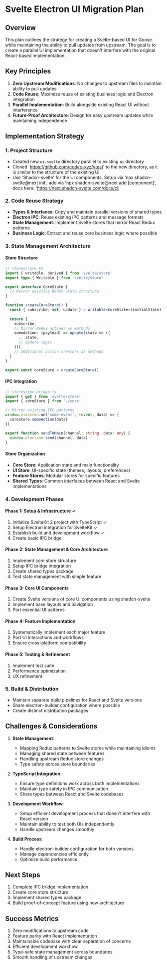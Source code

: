 # Svelte Electron UI Migration Plan

## Overview

This plan outlines the strategy for creating a Svelte-based UI for Goose while maintaining the ability to pull updates from upstream. The goal is to create a parallel UI implementation that doesn't interfere with the original React-based implementation.

## Key Principles

1. **Zero Upstream Modifications**: No changes to upstream files to maintain ability to pull updates
2. **Code Reuse**: Maximize reuse of existing business logic and Electron integration
3. **Parallel Implementation**: Build alongside existing React UI without interference
4. **Future-Proof Architecture**: Design for easy upstream updates while maintaining independence

## Implementation Strategy

### 1. Project Structure

- Created new `ui-svelte` directory parallel to existing `ui` directory
- Cloned 'https://github.com/codec-xyz/vtest' to the new directory, as it is similar to the structure of the existing UI
- Use 'Shadcn-svelte' for the UI components. Setup via 'npx shadcn-svelte@next init', add via 'npx shadcn-svelte@next add [component]', docs here: 'https://next.shadcn-svelte.com/docs/cli'

### 2. Code Reuse Strategy
- **Types & Interfaces**: Copy and maintain parallel versions of shared types
- **Electron IPC**: Reuse existing IPC patterns and message formats
- **State Management**: Implement Svelte stores that mirror React Redux patterns
- **Business Logic**: Extract and reuse core business logic where possible

### 3. State Management Architecture

#### Store Structure
```typescript
// stores/core.ts
import { writable, derived } from 'svelte/store'
import type { Writable } from 'svelte/store'

export interface CoreState {
  // Mirror existing Redux state structure
}

function createCoreStore() {
  const { subscribe, set, update } = writable<CoreState>(initialState)
  
  return {
    subscribe,
    // Mirror Redux actions as methods
    someAction: (payload) => update(state => ({
      ...state,
      // Update logic
    })),
    // Additional action creators as methods
  }
}

export const coreStore = createCoreStore()
```

#### IPC Integration
```typescript
// stores/ipc-bridge.ts
import { get } from 'svelte/store'
import { coreStore } from './core'

// Mirror existing IPC patterns
window.electron.on('some-event', (event, data) => {
  coreStore.someAction(data)
})

export function sendToMain(channel: string, data: any) {
  window.electron.send(channel, data)
}
```

#### Store Organization
- **Core Store**: Application state and main functionality
- **UI Store**: UI-specific state (themes, layouts, preferences)
- **Feature Stores**: Modular stores for specific features
- **Shared Types**: Common interfaces between React and Svelte implementations

### 4. Development Phases

#### Phase 1: Setup & Infrastructure ✓
1. Initialize SvelteKit 2 project with TypeScript ✓
2. Setup Electron integration for SvelteKit ✓
3. Establish build and development workflow ✓
4. Create basic IPC bridge

#### Phase 2: State Management & Core Architecture
1. Implement core store structure
2. Setup IPC bridge integration
3. Create shared types package
4. Test state management with simple feature

#### Phase 3: Core UI Components
1. Create Svelte versions of core UI components using shadcn-svelte
2. Implement base layouts and navigation
3. Port essential UI patterns

#### Phase 4: Feature Implementation
1. Systematically implement each major feature
2. Port UI interactions and workflows
3. Ensure cross-platform compatibility

#### Phase 5: Testing & Refinement
1. Implement test suite
2. Performance optimization
3. UX refinement

### 5. Build & Distribution
- Maintain separate build pipelines for React and Svelte versions
- Share electron-builder configuration where possible
- Create distinct distribution packages

## Challenges & Considerations

1. **State Management**:
   - Mapping Redux patterns to Svelte stores while maintaining idioms
   - Managing shared state between features
   - Handling upstream Redux store changes
   - Type safety across store boundaries

2. **TypeScript Integration**:
   - Ensure type definitions work across both implementations
   - Maintain type safety in IPC communication
   - Share types between React and Svelte codebases

3. **Development Workflow**:
   - Setup efficient development process that doesn't interfere with React version
   - Maintain ability to test both UIs independently
   - Handle upstream changes smoothly

4. **Build Process**:
   - Handle electron-builder configuration for both versions
   - Manage dependencies efficiently
   - Optimize build performance

## Next Steps
1. Complete IPC bridge implementation
2. Create core store structure
3. Implement shared types package
4. Build proof-of-concept feature using new architecture

## Success Metrics
1. Zero modifications to upstream code
2. Feature parity with React implementation
3. Maintainable codebase with clear separation of concerns
4. Efficient development workflow
5. Type-safe state management across boundaries
6. Smooth handling of upstream changes